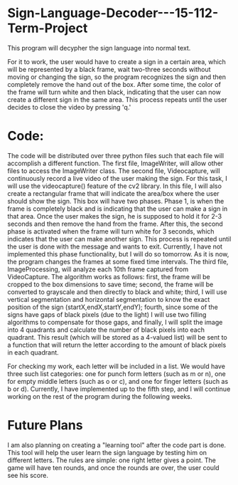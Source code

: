 # Sign-Language-Decoder---15-112-Term-Project

This program will decypher the sign language into normal text. 

For it to work, the user would have to create a sign in a certain area, which will be represented by a black frame, wait two-three seconds without moving or changing the sign, so the program recognizes the sign and then completely remove the hand out of the box. After some time, the color of the frame will turn white and then black, indicating that the user can now create a different sign in the same area. This process repeats until the user decides to close the video by pressing 'q.'


# Code:

The code will be distributed over three python files such that each file will accomplish a different function. The first file, ImageWriter, will allow other files to access the ImageWriter class. The second file, Videocapture, will continuously record a live video of the user making the sign. For this task, I will use the videocapture() feature of the cv2 library. In this file, I will also create a rectangular frame that will indicate the area/box where the user should show the sign. This box will have two phases. Phase 1, is when the frame is completely black and is indicating that the user can make a sign in that area. Once the user makes the sign, he is supposed to hold it for 2-3 seconds and then remove the hand from the frame. After this, the second phase is activated when the frame will turn white for 3 seconds, which indicates that the user can make another sign. This process is repeated until the user is done with the message and wants to exit. Currently, I have not implemented this phase functionality, but I will do so tomorrow. As it is now, the program changes the frames at some fixed time intervals. The third file, ImageProcessing, will analyze each 10th frame captured from VideoCapture. The algorithm works as follows: first, the frame will be cropped to the box dimensions to save time; second, the frame will be converted to grayscale and then directly to black and white; third, I will use vertical segmentation and horizontal segmentation to know the exact position of the sign (startX,endX,startY,endY); fourth, since some of the signs have gaps of black pixels (due to the light) I will use two filling algorithms to compensate for those gaps, and finally, I will split the image into 4 quadrants and calculate the number of black pixels into each quadrant. This result (which will be stored as a 4-valued list) will be sent to a function that will return the letter according to the amount of black pixels in each quadrant.   


For checking my work, each letter will be included in a list. We would have three such list categories: one for punch form letters (such as m or n), one for empty middle letters (such as o or c), and one for finger letters (such as b or d). Currently, I have implemented up to the fifth step, and I will continue working on the rest of the program during the following weeks. 

 
 # Future Plans 
 
 I am also planning on creating a "learning tool" after the code part is done. This tool will help the user learn the sign language by testing him on different letters. The rules are simple: one right letter gives a point. The game will have ten rounds, and once the rounds are over, the user could see his score. 
  
    
